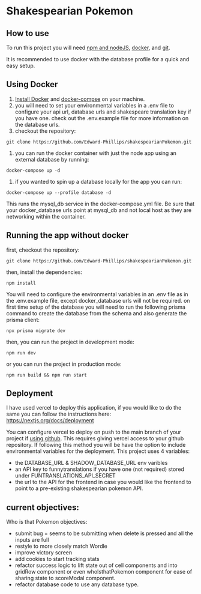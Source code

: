# Shakespearian Pokemon
## How to use

To run this project you will need [npm and nodeJS](https://docs.npmjs.com/downloading-and-installing-node-js-and-npm), [docker](https://docs.docker.com/get-started/), and [git](https://git-scm.com/).

It is recommended to use docker with the database profile for a quick and easy setup.

## Using Docker

1. [Install Docker](https://docs.docker.com/get-docker/) and [docker-compse](https://docs.docker.com/compose/install/) on your machine.
1. you will need to set your environmental variables in a .env file to configure your api url, database urls and  shakespeare translation key if you have one. check out the .env.example file for more information on the database urls.
1. checkout the repository:

```
git clone https://github.com/Edward-Phillips/shakespearianPokemon.git
```
1. you can run the docker container with just the node app using an external database by running:
```
docker-compose up -d
```

1. if you wanted to spin up a database locally for the app you can run:
```
docker-compose up --profile database -d
```
This runs the mysql_db service in the docker-compose.yml file. Be sure that your docker_database urls point at mysql_db and not local host as they are networking within the container.

## Running the app without docker

first, checkout the repository:

```
git clone https://github.com/Edward-Phillips/shakespearianPokemon.git
```

then, install the dependencies:

```
npm install
```
You will need to configure the environmental variables in an .env file as in the .env.example file, except docker_database urls will not be required.
on first time setup of the database you will need to run the following prisma command to create the database from the schema and also generate the prisma client:
```
npx prisma migrate dev
```

then, you can run the project in development mode:

```
npm run dev
```

or you can run the project in production mode:

```
npm run build && npm run start
```

## Deployment

I have used vercel to deploy this application, if you would like to do the same you can follow the instructions here: https://nextjs.org/docs/deployment

You can configure vercel to deploy on push to the main branch of your project if [using github](https://vercel.com/docs/concepts/git/vercel-for-github). This requires giving vercel access to your github repository. If following this method you will be have the option to include environmental variables for the deployment. This project uses 4 variables: 
- the DATABASE_URL  & SHADOW_DATABASE_URL env varibles
- an API key to funnytranslations if you have one (not required) stored under FUNTRANSLATIONS_API_SECRET
- the url to the API for the frontend in case you would like the frontend to point to a pre-existing shakespearian pokemon API.


## current objectives:

Who is that Pokemon objectives:
- submit bug = seems to be submitting when delete is pressed and all the inputs are full
- restyle to more closely match Wordle
- improve victory screen
- add cookies to start tracking stats
- refactor success logic to lift state out of cell components and into gridRow component or even whoIsthatPokemon component for ease of sharing state to scoreModal component.
- refactor database code to use any database type.